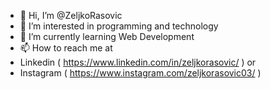 - 👋 Hi, I’m @ZeljkoRasovic
- 👀 I’m interested in programming and technology
- 🌱 I’m currently learning  Web Development
- 📫 How to reach me at
- Linkedin ( https://www.linkedin.com/in/zeljkorasovic/ ) or
- Instagram ( https://www.instagram.com/zeljkorasovic03/ )
